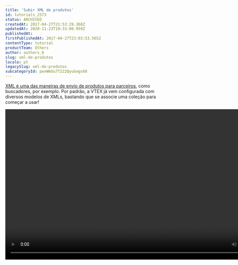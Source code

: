 ```yaml
---
title: 'Subir XML de produtos'
id: tutorials_2573
status: ARCHIVED
createdAt: 2017-04-27T21:53:29.368Z
updatedAt: 2020-11-23T19:33:00.959Z
publishedAt: 
firstPublishedAt: 2017-04-27T23:03:53.565Z
contentType: tutorial
productTeam: Others
author: authors_6
slug: xml-de-produtos
locale: pt
legacySlug: xml-de-produtos
subcategoryId: pwxWmUu7T222QyuGogs68
---
```


[XML é uma das maneiras de envio de produtos para parceiros](/pt/tutorial/configurando-xml/), como buscadores, por exemplo. Por padrão, a VTEX já vem configurada com diversos modelos de XMLs, bastando que se associe uma coleção para começar a usar!

<video class="wp-video-shortcode" id="video-2573-4" width="840" height="473" preload="metadata" controls="controls"><source type="video/mp4" src="https://assets.contentful.com/alneenqid6w5/68HY73E6dyKiSWIWGmsgg6/29029a33ec933f5a9da073b01a9082e5/CriandoXML.mp4?_=4" />[https://assets.contentful.com/alneenqid6w5/68HY73E6dyKiSWIWGmsgg6/29029a33ec933f5a9da073b01a9082e5/CriandoXML.mp4](https://assets.contentful.com/alneenqid6w5/68HY73E6dyKiSWIWGmsgg6/29029a33ec933f5a9da073b01a9082e5/CriandoXML.mp4 "https://assets.contentful.com/alneenqid6w5/68HY73E6dyKiSWIWGmsgg6/29029a33ec933f5a9da073b01a9082e5/CriandoXML.mp4")</video>


